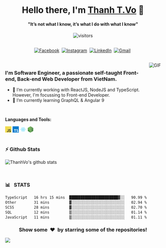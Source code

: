 <!-- ### Hi there, I'm [Thanh T.Vo](https://zeroblog.netlify.app/) 👋 -->

<!--
**yogathanh99/yogathanh99** is a ✨ _special_ ✨ repository because its `README.md` (this file) appears on your GitHub profile.

Here are some ideas to get you started:

- 🔭 I’m currently working on ...
- 🌱 I’m currently learning ...
- 👯 I’m looking to collaborate on ...
- 🤔 I’m looking for help with ...
- 💬 Ask me about ...
- 📫 How to reach me: ...
- 😄 Pronouns: ...
- ⚡ Fun fact: ...
-->

<p>
  <h1 align="center"><b>Hello there, I'm <a href="https://zeroblog.netlify.app/">Thanh T.Vo</a> 👋</b></h1>
</p>

<p>
  <h4 align="center"><b>"It’s not what I know, it’s what I do with what I know"</b></h4>
</p>

<p align="center">
    <img align="center" alt="visitors" src="https://gpvc.arturio.dev/yogathanh99" />
</p>

<p align="center">
<br>
<a href="https://www.facebook.com/thanhvo.apcs/"><img src="https://img.shields.io/badge/facebook-%231877F2.svg?&style=for-the-badge&logo=facebook&logoColor=white" alt="Facebook" /></a>&nbsp;
<a href="https://www.instagram.com/trungthanh_vo/"><img src="https://img.shields.io/badge/instagram-%23E4405F.svg?&style=for-the-badge&logo=instagram&logoColor=white" alt="Instagram" /></a>&nbsp;
<a href="https://www.linkedin.com/in/vtthanh99/"><img src="https://img.shields.io/badge/linkedin-%230077B5.svg?&style=for-the-badge&logo=linkedin&logoColor=white" alt="LinkedIn" /></a>&nbsp;
<a href="mailto:vtthanh99@gmail.com"><img src="https://img.shields.io/badge/gmail-%23D14836.svg?&style=for-the-badge&logo=gmail&logoColor=white" alt="Gmail"/></a>&nbsp;
</p>


<br/>
<img align="right" height="270px" alt="GIF" src="https://i.pinimg.com/originals/e4/26/70/e426702edf874b181aced1e2fa5c6cde.gif" />

### I'm Software Engineer, a passionate self-taught Front-end, Back-end Web Developer from VietNam.
- 🔭 I’m currently working with ReactJS, NodeJS and TypeScript. However, I'm focussing to Front-end Developer.
- 🌱 I’m currently learning GraphQL & Angular 9
<br>


**Languages and Tools:**  

<code><img height="20" src="https://raw.githubusercontent.com/github/explore/80688e429a7d4ef2fca1e82350fe8e3517d3494d/topics/javascript/javascript.png"></code>
<code><img height="20" src="https://raw.githubusercontent.com/github/explore/80688e429a7d4ef2fca1e82350fe8e3517d3494d/topics/typescript/typescript.png"></code>
<code><img height="20" src="https://raw.githubusercontent.com/github/explore/80688e429a7d4ef2fca1e82350fe8e3517d3494d/topics/react/react.png"></code>
<code><img height="20" src="https://raw.githubusercontent.com/github/explore/80688e429a7d4ef2fca1e82350fe8e3517d3494d/topics/nodejs/nodejs.png"></code>  
<br>  

### :zap: Github Stats

![ThanhVo's github stats](https://github-readme-stats.vercel.app/api?username=yogathanh99&show_icons=true&theme=tokyonight)

<br>

### 📊 &nbsp; STATS
<!--START_SECTION_DAILY_COMMIT:readme-info-->
<!--END_SECTION_DAILY_COMMIT:readme-info-->

<!--START_SECTION_WEEKLY_COMMIT:readme-info-->
<!--END_SECTION_WEEKLY_COMMIT:readme-info-->

<!--START_SECTION:waka-->
```text
TypeScript   16 hrs 15 mins  ██████████████████████▓░░   90.99 % 
Other        31 mins         ▓░░░░░░░░░░░░░░░░░░░░░░░░   02.94 % 
SCSS         28 mins         ▓░░░░░░░░░░░░░░░░░░░░░░░░   02.70 % 
SQL          12 mins         ▒░░░░░░░░░░░░░░░░░░░░░░░░   01.14 % 
JavaScript   11 mins         ▒░░░░░░░░░░░░░░░░░░░░░░░░   01.11 % 
```
<!--END_SECTION:waka-->

<div align="center">
<h3 align="center">Show some &nbsp;❤️&nbsp; by starring some of the repositories!</h3>
</div><img src="https://github.com/punitkmryh/punitkmryh/blob/master/wave.svg" />
